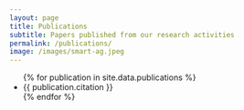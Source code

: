 ```yaml
---
layout: page
title: Publications
subtitle: Papers published from our research activities
permalink: /publications/
image: /images/smart-ag.jpeg
---
```


<ul>
{% for publication in site.data.publications %}
  <li>{{ publication.citation }}</li>
{% endfor %}
</ul>